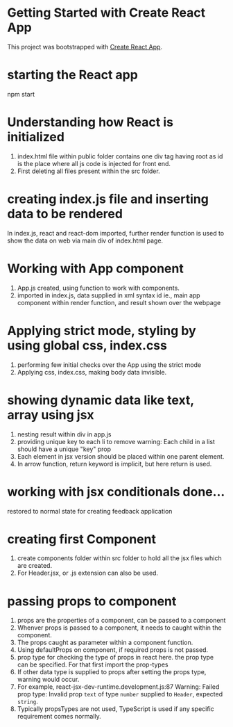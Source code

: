 # Getting Started with Create React App
This project was bootstrapped with [Create React App](https://github.com/facebook/create-react-app).

# starting the React app
npm start

# Understanding how React is initialized
1. index.html file within public folder contains one div tag having root as id is the place where all js code is injected for front end.
2. First deleting all files present within the src folder.

# creating index.js file and inserting data to be rendered
In index.js, react and react-dom imported, further render function is used to show the data on web via main div of index.html page. 

# Working with App component
1. App.js created, using function to work with components.
2. imported in index.js, data supplied in xml syntax id ie., main app component within render function, and result shown over the webpage

# Applying strict mode, styling by using global css, index.css
1. performing few initial checks over the App using the strict mode
2. Applying css, index.css, making body data invisible.

# showing dynamic data like text, array using jsx
1. nesting result within div in app.js
2. providing unique key to each li to remove warning: Each child in a list should have a unique "key" prop
3. Each element in jsx version should be placed within one parent element.
4. In arrow function, return keyword is implicit, but here return is used.

# working with jsx conditionals done...
restored to normal state for creating feedback application

# creating first Component
1. create components folder within src folder to hold all the jsx files which are created.
2. For Header.jsx, or .js extension can also be used.

# passing props to component
1. props are the properties of a component, can be passed to a component
2. Whenver props is passed to a component, it needs to caught within the component.
3. The props caught as parameter within a component function.
4. Using defaultProps on component, if required props is not passed.
5. prop type for checking the type of props in react here. the prop type can be specified. For that first import the prop-types
6. If other data type is supplied to props after setting the props type, warning would occur.
7. For example, react-jsx-dev-runtime.development.js:87 Warning: Failed prop type: Invalid prop `text` of type `number` supplied to `Header`, expected `string`.
8. Typically propsTypes are not used, TypeScript is used if any specific requirement comes normally.